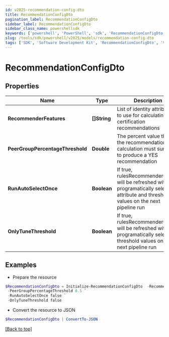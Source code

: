```yaml
---
id: v2025-recommendation-config-dto
title: RecommendationConfigDto
pagination_label: RecommendationConfigDto
sidebar_label: RecommendationConfigDto
sidebar_class_name: powershellsdk
keywords: ['powershell', 'PowerShell', 'sdk', 'RecommendationConfigDto', 'V2025RecommendationConfigDto'] 
slug: /tools/sdk/powershell/v2025/models/recommendation-config-dto
tags: ['SDK', 'Software Development Kit', 'RecommendationConfigDto', 'V2025RecommendationConfigDto']
---
```



# RecommendationConfigDto

## Properties

Name | Type | Description | Notes
------------ | ------------- | ------------- | -------------
**RecommenderFeatures** | **[]String** | List of identity attributes to use for calculating certification recommendations | [optional] 
**PeerGroupPercentageThreshold** | **Double** | The percent value that the recommendation calculation must surpass to produce a YES recommendation | [optional] 
**RunAutoSelectOnce** | **Boolean** | If true, rulesRecommenderConfig will be refreshed with new programatically selected attribute and threshold values on the next pipeline run | [optional] [default to $false]
**OnlyTuneThreshold** | **Boolean** | If true, rulesRecommenderConfig will be refreshed with new programatically selected threshold values on the next pipeline run | [optional] [default to $false]

## Examples

- Prepare the resource
```powershell
$RecommendationConfigDto = Initialize-RecommendationConfigDto  -RecommenderFeatures [jobTitle, location, peer_group, department, active] `
 -PeerGroupPercentageThreshold 0.5 `
 -RunAutoSelectOnce false `
 -OnlyTuneThreshold false
```

- Convert the resource to JSON
```powershell
$RecommendationConfigDto | ConvertTo-JSON
```


[[Back to top]](#) 


